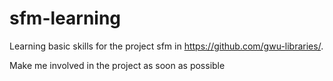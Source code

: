 # sfm-learning
Learning basic skills for the project sfm in https://github.com/gwu-libraries/.

Make me involved in the project as soon as possible

